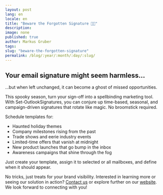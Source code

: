 ```yaml
---
layout: post
lang: en
locale: en
title: "Beware the Forgotten Signature 👻🎃"
description:
image: none
published: true
author: Markus Gruber
tags: 
slug: "beware-the-forgotten-signature"
permalink: /blog/:year/:month/:day/:slug/
---
```

## Your email signature might seem harmless…
…but when left unchanged, it can become a ghost of missed opportunities.

This spooky season, turn your sign-off into a spellbinding marketing tool. With Set-OutlookSignatures, you can conjure up time-based, seasonal, and campaign-driven signatures that rotate like magic. No broomstick required.

Schedule templates for:
- Haunted holiday themes
- Company milestones rising from the past
- Trade shows and eerie industry events
- Limited-time offers that vanish at midnight
- New product launches that go bump in the inbox
- Awareness campaigns that shine through the fog

Just create your template, assign it to selected or all mailboxes, and define when it should appear.

No tricks, just treats for your brand visibility.
Interested in learning more or seeing our solution in action? [Contact us](/contact) or explore further on our [website](/). We look forward to connecting with you!
